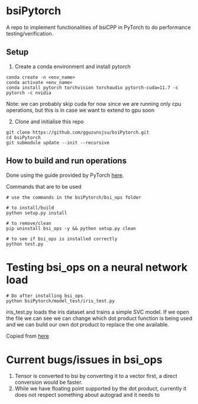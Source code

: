 # bsiPytorch
A repo to implement functionalities of bsiCPP in PyTorch to do performance testing/verification.

## Setup

1. Create a conda environment and install pytorch
```
conda create -n <env_name>
conda activate <env_name>
conda install pytorch torchvision torchaudio pytorch-cuda=11.7 -c pytorch -c nvidia
```

Note: we can probably skip cuda for now since we are running only cpu operations, but this is in case we want to extend to gpu soon


2. Clone and initialise this repo
```
git clone https://github.com/gguzunsjsu/bsiPytorch.git
cd bsiPytorch
git submodule update --init --recursive
```

## How to build and run operations
Done using the guide provided by PyTorch [here](https://pytorch.org/tutorials/advanced/cpp_extension.html).

Commands that are to be used
```
# use the commands in the bsiPytorch/bsi_ops folder

# to install/build
python setup.py install

# to remove/clean
pip uninstall bsi_ops -y && python setup.py clean

# to see if bsi_ops is installed correctly
python test.py
```


# Testing bsi_ops on a neural network load
```
# Do after installing bsi_ops
python bsiPytorch/model_test/iris_test.py
```

iris_test.py loads the iris dataset and trains a simple SVC model. If we open the file we can see we can change which dot product function is being used and we can build our own dot product to replace the one available.

Copied from [here](https://github.com/mtrencseni/pytorch-playground/blob/master/03-svm/SVM%20with%20Pytorch.ipynb)
# Current bugs/issues in bsi_ops
1. Tensor is converted to bsi by converting it to a vector first, a direct conversion would be faster.
2. While we have floating point supported by the dot product, currently it does not respect something about autograd and it needs to  
